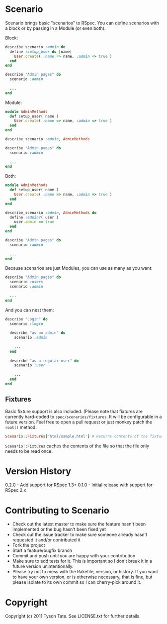 Scenario
========

Scenario brings basic "scenarios" to RSpec. You can define scenarios with a
block or by passing in a Module (or even both).

Block:

```ruby
describe_scenario :admin do
  define :setup_user do |name|
    User.create( :name => name, :admin => true )
  end
end

describe "Admin pages" do
  scenario :admin
  
  ...
end
```

Module:

```ruby
module AdminMethods
  def setup_user( name )
    User.create( :name => name, :admin => true )
  end
end

describe_scenario :admin, AdminMethods

describe "Admin pages" do
  scenario :admin
  
  ...
end
```

Both:

```ruby
module AdminMethods
  def setup_user( name )
    User.create( :name => name, :admin => true )
  end
end

describe_scenario :admin, AdminMethods do
  define :admin?( user )
    user.admin == true
  end
end

describe "Admin pages" do
  scenario :admin
  
  ...
end
```

Because scenarios are just Modules, you can use as many as you want:

```ruby
describe "Admin pages" do
  scenario :users
  scenario :admin
  
  ...
end
```

And you can nest them:

```ruby
describe "Login" do
  scenario :login
  
  describe "as an admin" do
    scenario :admin
    
    ...
  end
  
  describe "as a regular user" do
    scenario :user
    
    ...
  end
end
```

Fixtures
--------

Basic fixture support is also included. (Please note that fixtures are currently 
hard-coded to `spec/scenarios/fixtures`. It will be configurable in a future
version. Feel free to open a pull request or just monkey patch the `root()`
method.

```ruby
Scenario::Fixtures['html/sample.html'] # Returns contents of the fixture as a string
```

`Scenario::Fixtures` caches the contents of the file so that the file only needs 
to be read once.

Version History
===============

0.2.0 - Add support for RSpec 1.3+
0.1.0 - Initial release with support for RSpec 2.x

Contributing to Scenario
========================
 
* Check out the latest master to make sure the feature hasn't been implemented
  or the bug hasn't been fixed yet
* Check out the issue tracker to make sure someone already hasn't requested it 
  and/or contributed it
* Fork the project
* Start a feature/bugfix branch
* Commit and push until you are happy with your contribution
* Make sure to add tests for it. This is important so I don't break it in a 
  future version unintentionally.
* Please try not to mess with the Rakefile, version, or history. If you want to 
  have your own version, or is otherwise necessary, that is fine, but please 
  isolate to its own commit so I can cherry-pick around it.

Copyright
=========

Copyright (c) 2011 Tyson Tate. See LICENSE.txt for further details.
